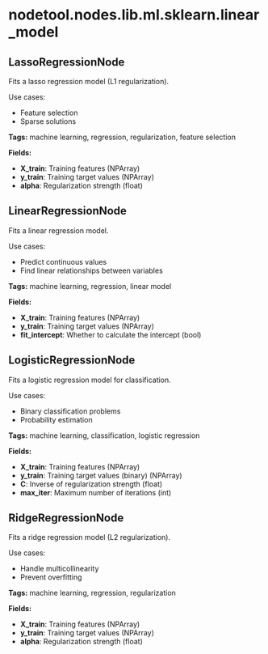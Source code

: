 # nodetool.nodes.lib.ml.sklearn.linear_model

## LassoRegressionNode

Fits a lasso regression model (L1 regularization).

Use cases:
- Feature selection
- Sparse solutions

**Tags:** machine learning, regression, regularization, feature selection

**Fields:**
- **X_train**: Training features (NPArray)
- **y_train**: Training target values (NPArray)
- **alpha**: Regularization strength (float)


## LinearRegressionNode

Fits a linear regression model.

Use cases:
- Predict continuous values
- Find linear relationships between variables

**Tags:** machine learning, regression, linear model

**Fields:**
- **X_train**: Training features (NPArray)
- **y_train**: Training target values (NPArray)
- **fit_intercept**: Whether to calculate the intercept (bool)


## LogisticRegressionNode

Fits a logistic regression model for classification.

Use cases:
- Binary classification problems
- Probability estimation

**Tags:** machine learning, classification, logistic regression

**Fields:**
- **X_train**: Training features (NPArray)
- **y_train**: Training target values (binary) (NPArray)
- **C**: Inverse of regularization strength (float)
- **max_iter**: Maximum number of iterations (int)


## RidgeRegressionNode

Fits a ridge regression model (L2 regularization).

Use cases:
- Handle multicollinearity
- Prevent overfitting

**Tags:** machine learning, regression, regularization

**Fields:**
- **X_train**: Training features (NPArray)
- **y_train**: Training target values (NPArray)
- **alpha**: Regularization strength (float)



